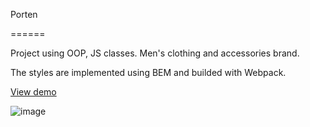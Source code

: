 Porten

======

Project using OOP, JS classes.
Men's clothing and accessories brand.

The styles are implemented using BEM and builded with Webpack.

[View demo](https://ilanabatavraam.github.io/porten/)

![image](https://user-images.githubusercontent.com/112776784/211401713-076a17f3-6324-492a-9a6f-2de32288d3f3.png)
